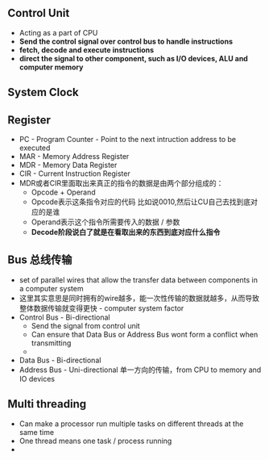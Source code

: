 ## Control Unit
- Acting as a part of CPU
- **Send the control signal over control bus to handle instructions**
- **fetch, decode and execute instructions**
- **direct the signal to other component, such as I/O devices, ALU and computer memory**

## System Clock


## Register
- PC - Program Counter - Point to the next intruction address to be executed
- MAR - Memory Address Register
- MDR - Memory Data Register
- CIR - Current Instruction Register
- MDR或者CIR里面取出来真正的指令的数据是由两个部分组成的：
	- Opcode + Operand
	- Opcode表示这条指令对应的代码 比如说0010,然后让CU自己去找到底对应的是谁
	- Operand表示这个指令所需要传入的数据 / 参数
	- **Decode阶段说白了就是在看取出来的东西到底对应什么指令**


## Bus 总线传输
- set of parallel wires that allow the transfer data between components in a computer system
- 这里其实意思是同时拥有的wire越多，能一次性传输的数据就越多，从而导致整体数据传输就变得更快 - computer system factor
- Control Bus - Bi-directional 
	- Send the signal from control unit
	- Can ensure that Data Bus or Address Bus wont form a conflict when transmitting
	- 
- Data Bus - Bi-directional
- Address Bus - Uni-directional 单一方向的传输，from CPU to memory and IO devices


## Multi threading
- Can make a processor run multiple tasks on different threads at the same time
- One thread means one task / process running
- 